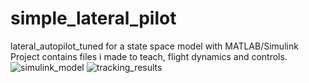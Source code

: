 # simple_lateral_pilot
lateral_autopilot_tuned for a state space model with MATLAB/Simulink<br/>
Project contains files i made to teach, flight dynamics and controls.
![simulink_model](https://github.com/yuthikasagarage/simple_pilot/blob/master/1.png)
![tracking_results](https://github.com/yuthikasagarage/simple_pilot/blob/master/2.png)
